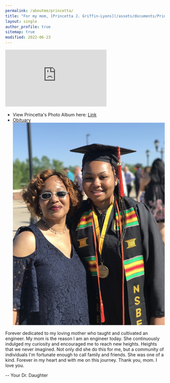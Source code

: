 ```yaml
---
permalink: /aboutme/princetta/
title: "For my mom, [Princetta J. Griffin-Lyons](/assets/documents/PrincettaLyons2022.pdf)"
layout: single
author_profile: true
sitemap: true
modified: 2022-06-23
---
```


<iframe src="https://onedrive.live.com/embed?cid=12E5DA2B27E810CC&resid=12E5DA2B27E810CC%21129670&authkey=AEf1L9l7dTR4-HE" width="320" height="180" frameborder="0" scrolling="no" allowfullscreen></iframe>

* View Princetta's Photo Album here: [Link](https://photos.app.goo.gl/vYpyf7Nq2TYtK9dZ6)
* [Obituary](/assets/documents/PrincettaLyons2022.pdf)
![Graduation](/assets/images/family/MU_Graduation2017_64.JPG)

<!-- * [Slideshow](#photos) -->


Forever dedicated to my loving mother who taught and cultivated an engineer. My mom is the reason I am an engineer today. She continuously indulged my curiosity and encouraged me to reach new heights. Heights that we never imagined. Not only did she do this for me, but a community of individuals I'm fortunate enough to call family and friends. She was one of a kind. Forever in my heart and with me on this journey. Thank you, mom. I love you.

  -- Your Dr. Daughter

<!-- ### Upload your photos of Princetta
If you have any photos of Princetta that you would like to see included in this forever dedication to her, please upload them here. -->
